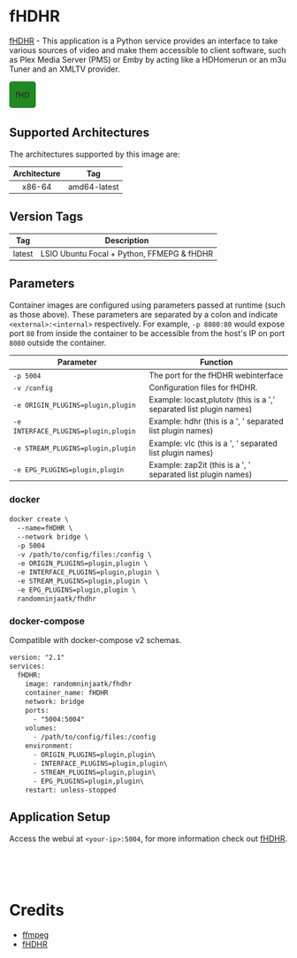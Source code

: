 # fHDHR

[fHDHR](https://github.com/fHDHR/fHDHR) - This application is a Python service provides an interface to take various sources of video and make them accessible to client software, such as Plex Media Server (PMS) or Emby by acting like a HDHomerun or an m3u Tuner and an XMLTV provider.

[![fHDHR](https://raw.githubusercontent.com/RandomNinjaAtk/unraid-templates/master/randomninjaatk/img/fhdhr.png)](https://github.com/fHDHR/fHDHR)

## Supported Architectures

The architectures supported by this image are:

| Architecture | Tag |
| :----: | --- |
| x86-64 | amd64-latest |

## Version Tags

| Tag | Description |
| :----: | --- |
| latest | LSIO Ubuntu Focal + Python, FFMEPG & fHDHR |

## Parameters

Container images are configured using parameters passed at runtime (such as those above). These parameters are separated by a colon and indicate `<external>:<internal>` respectively. For example, `-p 8080:80` would expose port `80` from inside the container to be accessible from the host's IP on port `8080` outside the container.

| Parameter | Function |
| ---- | --- |
| `-p 5004` | The port for the fHDHR webinterface |
| `-v /config` | Configuration files for fHDHR. |
| `-e ORIGIN_PLUGINS=plugin,plugin` | Example: locast,plutotv (this is a ',' separated list plugin names) |
| `-e INTERFACE_PLUGINS=plugin,plugin` | Example: hdhr  (this is a ', ' separated list plugin names) |
| `-e STREAM_PLUGINS=plugin,plugin` | Example: vlc (this is a ', ' separated list plugin names) |
| `-e EPG_PLUGINS=plugin,plugin` | Example: zap2it  (this is a ', ' separated list plugin names) |

### docker

```
docker create \
  --name=fHDHR \
  --network bridge \
  -p 5004
  -v /path/to/config/files:/config \
  -e ORIGIN_PLUGINS=plugin,plugin \
  -e INTERFACE_PLUGINS=plugin,plugin \
  -e STREAM_PLUGINS=plugin,plugin \
  -e EPG_PLUGINS=plugin,plugin \
  randomninjaatk/fhdhr 
```


### docker-compose

Compatible with docker-compose v2 schemas.

```
version: "2.1"
services:
  fHDHR:
    image: randomninjaatk/fhdhr
    container_name: fHDHR
    network: bridge
    ports:
      - "5004:5004"
    volumes:
      - /path/to/config/files:/config
    environment:
      - ORIGIN_PLUGINS=plugin,plugin\
      - INTERFACE_PLUGINS=plugin,plugin\
      - STREAM_PLUGINS=plugin,plugin\
      - EPG_PLUGINS=plugin,plugin\
    restart: unless-stopped
```

## Application Setup

Access the webui at `<your-ip>:5004`, for more information check out [fHDHR](https://github.com/fHDHR/fHDHR).

<br />
<br />
<br />

# Credits
- [ffmpeg](https://ffmpeg.org/)
- [fHDHR](https://github.com/fHDHR/fHDHR)
